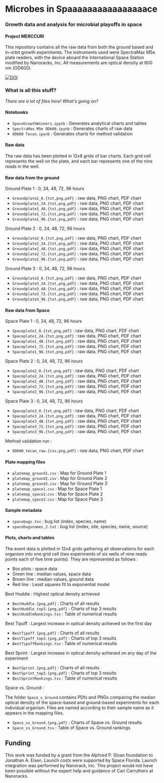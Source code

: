 # Microbes in Spaaaaaaaaaaaaaaaace
### Growth data and analysis for microbial playoffs in space
#### Project MERCCURI

This repository contains all the raw data from both the ground based
and in-orbit growth experiments.  The instruments used were SpectraMax
M5e plate readers, with the device aboard the International Space
Station modified by Nanoracks, Inc. All measurements are optical
density at 600 nm (OD600).

[![DOI](https://zenodo.org/badge/doi/10.5281/zenodo.44661.svg)](http://dx.doi.org/10.5281/zenodo.44661)

### What is all this stuff?

*There are a lot of files here! What's going on?*

#### Notebooks

* `SpaceGrowthWinners.ipynb` : Generates analytical charts and tables
* `SpectraMax M5e OD600.ipynb` : Generates charts of raw data
* `OD600 Tecan.ipynb` : Generates charts for method validation

#### Raw data

The raw data has been plotted in 12x8 grids of bar charts. Each grid
cell represents the well on the plate, and each bar represents one of
the nine reads in the well.

#### Raw data from the ground

Ground Plate 1 : 0, 24, 48, 72, 96 hours

* `Groundplate1_0.{txt,png,pdf}`  : raw data, PNG chart, PDF chart
* `Groundplate1_24.{txt,png,pdf}` : raw data, PNG chart, PDF chart
* `Groundplate1_48.{txt,png,pdf}` : raw data, PNG chart, PDF chart
* `Groundplate1_72.{txt,png,pdf}` : raw data, PNG chart, PDF chart
* `Groundplate1_96.{txt,png,pdf}` : raw data, PNG chart, PDF chart

Ground Plate 2 : 0, 24, 48, 72, 96 hours

* `Groundplate2_0.{txt,png,pdf}`  : raw data, PNG chart, PDF chart
* `Groundplate2_24.{txt,png,pdf}` : raw data, PNG chart, PDF chart
* `Groundplate2_48.{txt,png,pdf}` : raw data, PNG chart, PDF chart
* `Groundplate2_72.{txt,png,pdf}` : raw data, PNG chart, PDF chart
* `Groundplate2_96.{txt,png,pdf}` : raw data, PNG chart, PDF chart

Ground Plate 3 : 0, 24, 48, 72, 96 hours

* `Groundplate3_0.{txt,png,pdf}`  : raw data, PNG chart, PDF chart
* `Groundplate3_24.{txt,png,pdf}` : raw data, PNG chart, PDF chart
* `Groundplate3_48.{txt,png,pdf}` : raw data, PNG chart, PDF chart
* `Groundplate3_72.{txt,png,pdf}` : raw data, PNG chart, PDF chart
* `Groundplate3_96.{txt,png,pdf}` : raw data, PNG chart, PDF chart

#### Raw data from Space

Space Plate 1 : 0, 24, 48, 72, 96 hours

* `Spaceplate1_0.{txt,png,pdf}`  : raw data, PNG chart, PDF chart
* `Spaceplate1_24.{txt,png,pdf}` : raw data, PNG chart, PDF chart
* `Spaceplate1_48.{txt,png,pdf}` : raw data, PNG chart, PDF chart
* `Spaceplate1_72.{txt,png,pdf}` : raw data, PNG chart, PDF chart
* `Spaceplate1_96.{txt,png,pdf}` : raw data, PNG chart, PDF chart

Space Plate 2 : 0, 24, 48, 72, 96 hours

* `Spaceplate2_0.{txt,png,pdf}`  : raw data, PNG chart, PDF chart
* `Spaceplate2_24.{txt,png,pdf}` : raw data, PNG chart, PDF chart
* `Spaceplate2_48.{txt,png,pdf}` : raw data, PNG chart, PDF chart
* `Spaceplate2_72.{txt,png,pdf}` : raw data, PNG chart, PDF chart
* `Spaceplate2_96.{txt,png,pdf}` : raw data, PNG chart, PDF chart

Space Plate 3 : 0, 24, 48, 72, 96 hours

* `Spaceplate3_0.{txt,png,pdf}`  : raw data, PNG chart, PDF chart
* `Spaceplate3_24.{txt,png,pdf}` : raw data, PNG chart, PDF chart
* `Spaceplate3_48.{txt,png,pdf}` : raw data, PNG chart, PDF chart
* `Spaceplate3_72.{txt,png,pdf}` : raw data, PNG chart, PDF chart
* `Spaceplate3_96.{txt,png,pdf}` : raw data, PNG chart, PDF chart

Method validation run :

* `OD600_tecan_raw.{csv,png,pdf}` : raw data, PNG chart, PDF chart

#### Plate mapping files

* `platemap_ground1.csv` : Map for Ground Plate 1
* `platemap_ground2.csv` : Map for Ground Plate 2
* `platemap_ground3.csv` : Map for Ground Plate 3
* `platemap_space1.csv`  : Map for Space Plate 1
* `platemap_space2.csv`  : Map for Space Plate 2
* `platemap_space3.csv`  : Map for Space Plate 3

#### Sample metadata

* `spacebugs.tsv` : bug list (index, species, name)
* `spacebugsnames_2.txt` : bug list (index, site, species, name, source)

#### Plots, charts and tables

The event data is plotted in 12x4 grids gathering all observations for
each organism into one grid cell (two experiments of six wells of nine
reads points each of five time points). They are represented as
follows :

* Box plots : space data
* Green line : median values, space data
* Brown line : median values, ground data
* Red line : Least squares fit to exponential model

Best Huddle : Highest optical density achieved

* `BestHuddle.{png,pdf}`      : Charts of all results
* `BestHuddle_top3.{png,pdf}` : Charts of top 3 results
* `BestHuddleRankings.tsv`    : Table of numerical results

Best Tipoff : Largest increase in optical density achieved on the
first day

* `BestTipoff.{png,pdf}`      : Charts of all results
* `BestTipoff_top3.{png,pdf}` : Charts of top 3 results
* `BestTipoffRankings.tsv`    : Table of numerical results

Best Sprint : Largest increase in optical density achieved on any day
of the experiment

* `BestSprint.{png,pdf}`      : Charts of all results
* `BestSprint_top3.{png,pdf}` : Charts of top 3 results
* `BestSprintRankings.tsv`    : Table of numerical results

Space vs. Ground :

The folder `Space_v_Ground` contains PDfs and PNGs comparing the
median optical density of the space-based and ground-based experiments
for each individual organism. Files are named according to their
sample name as it appears in the mapping files.

* `Space_vs_Ground.{png,pdf}`   : Charts of Spave vs. Ground results
* `Space_vs_Ground.tsv`         : Table of Space vs. Ground rankings

## Funding

This work was funded by a grant from the Alphred P. Sloan foundation
to Jonathan A. Eisen. Launch costs were supported by Space Florida.
Launch integration was performed by Nanorack, Inc. This project would
not have been possible without the expert help and guidance of Carl
Carruthers at Nanoracks.  
